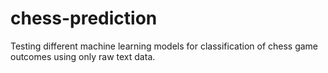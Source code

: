# chess-prediction
Testing different machine learning models for classification of chess game outcomes using only raw text data.
